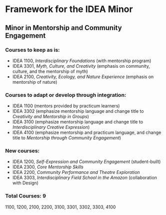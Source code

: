 Framework for the IDEA Minor
============================

Minor in Mentorship and Community Engagement
--------------------------------------------

### Courses to keep as is:

* IDEA 1100, *Interdisciplinary Foundations* (with mentorship program)
* IDEA 3301, *Myth, Culture, and Creativity*
  (emphasis on community, culture, and the mentorship of myth)
* IDEA 2100, *Creativity, Ecology, and Nature Experience*
  (emphasis on mentorship of nature)

### Courses to adapt or develop through integration:

* IDEA 1100 (mentors provided by practicum learners)
* IDEA 3302 (emphasize mentorship language and change title to
  *Creativity and Mentorship in Groups*)
* IDEA 3100 (emphasize mentorship language and change title to
  *Interdisciplinary Creative Expression*)
* IDEA 4100 (emphasize mentorship and practicum language, and
  change title to *Mentorship through Community Engagement*)

### New courses:

* IDEA 1200, *Self-Expression and Community Engagement* (student-built)
* IDEA 2300, *Core Mentorship Skills*
* IDEA 2200, *Community Performance and Theatre Exploration*
* IDEA 3303, *Interdisciplinary Field School in the Amazon* (collaboration with Design)

### Total Courses: 9

1100, 1200, 2100, 2200, 3100, 3301, 3302, 3303, 4100

